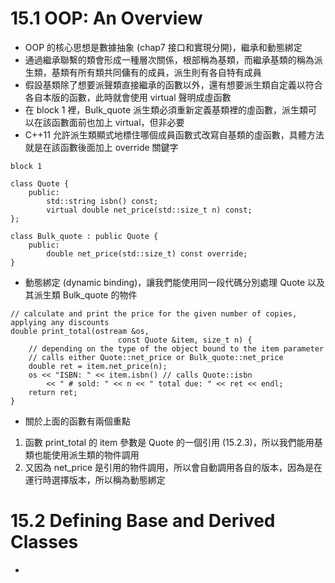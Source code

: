 # 15.1 OOP: An Overview
- OOP 的核心思想是數據抽象 (chap7 接口和實現分開)，繼承和動態綁定
- 通過繼承聯繫的類會形成一種層次關係，根部稱為基類，而繼承基類的稱為派生類，基類有所有類共同傭有的成員，派生則有各自特有成員
- 假設基類除了想要派聲類直接繼承的函數以外，還有想要派生類自定義以符合各自本版的函數，此時就會使用 virtual 聲明成虛函數
- 在 block 1 裡，Bulk_quote 派生類必須重新定義基類裡的虛函數，派生類可以在該函數面前也加上 virtual，但非必要
- C++11 允許派生類顯式地標住哪個成員函數式改寫自基類的虛函數，具體方法就是在該函數後面加上 override 關鍵字
```
block 1

class Quote {
    public:
        std::string isbn() const;
        virtual double net_price(std::size_t n) const;
};

class Bulk_quote : public Quote {
    public:
        double net_price(std::size_t) const override;
}
```
- 動態綁定 (dynamic binding)，讓我們能使用同一段代碼分別處理 Quote 以及其派生類 Bulk_quote 的物件
```
// calculate and print the price for the given number of copies, applying any discounts
double print_total(ostream &os,
                        const Quote &item, size_t n) {
    // depending on the type of the object bound to the item parameter
    // calls either Quote::net_price or Bulk_quote::net_price
    double ret = item.net_price(n);
    os << "ISBN: " << item.isbn() // calls Quote::isbn
        << " # sold: " << n << " total due: " << ret << endl;
    return ret;
}
```
- 關於上面的函數有兩個重點
1. 函數 print_total 的 item 參數是 Quote 的一個引用 (15.2.3)，所以我們能用基類也能使用派生類的物件調用
2. 又因為 net_price 是引用的物件調用，所以會自動調用各自的版本，因為是在運行時選擇版本，所以稱為動態綁定

# 15.2 Defining Base and Derived Classes
- 








